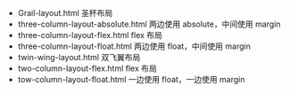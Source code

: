 * Grail-layout.html 圣杯布局
* three-column-layout-absolute.html 两边使用 absolute，中间使用 margin
* three-column-layout-flex.html flex 布局
* three-column-layout-float.html 两边使用 float，中间使用 margin
* twin-wing-layout.html 双飞翼布局
* two-column-layout-flex.html flex 布局
* tow-column-layout-float.html 一边使用 float，一边使用 margin
